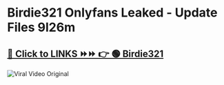 
 # Birdie321 Onlyfans Leaked - Update Files 9l26m

## <h2><a href="https://clipsfans.com/Birdie321&ref=git">🔗 Click to LINKS ⏩⏩ 👉 🟢 Birdie321 </a></h2>

<a href="https://clipsfans.com/Birdie321&ref=git" rel="nofollow" data-target="animated-image.originalLink"><img src="https://i.ibb.co.com/xMMVF88/686577567.gif" alt="Viral Video Original" style="max-width: 100%; display: inline-block;" data-target="animated-image.originalImage"></a>

